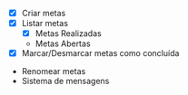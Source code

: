 - [x] Criar metas
- [x] Listar metas
    - [x] Metas Realizadas
    - Metas Abertas
- [x] Marcar/Desmarcar metas como concluída
- Renomear metas
- Sistema de mensagens



